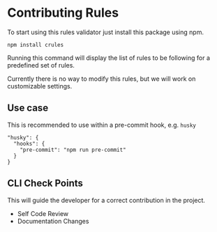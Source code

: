 # Contributing Rules

To start using this rules validator just install this package using npm.

```
npm install crules
```

Running this command will display the list of rules to be following for a predefined set of rules.

Currently there is no way to modify this rules, but we will work on customizable settings.

## Use case

This is recommended to use within a pre-commit hook, e.g. `husky`

```
"husky": {
  "hooks": {
    "pre-commit": "npm run pre-commit"
  }
}
```

## CLI Check Points

This will guide the developer for a correct contribution in the project.

- Self Code Review
- Documentation Changes